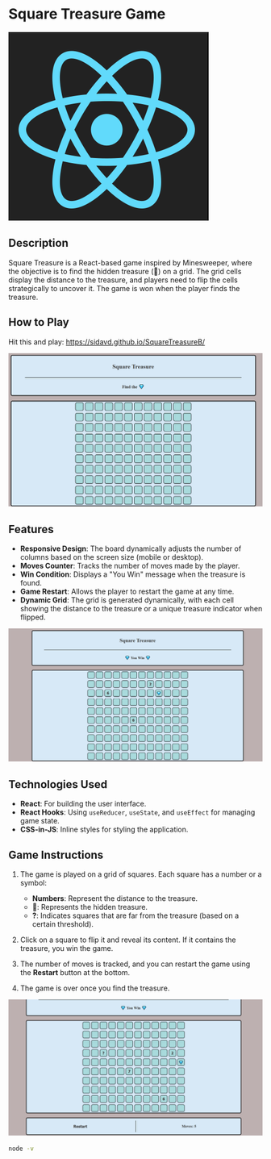 # Square Treasure Game

![react_native](<assets/rn.png>)

## Description

Square Treasure is a React-based game inspired by Minesweeper, where the objective is to find the hidden treasure (💎) on a grid. The grid cells display the distance to the treasure, and players need to flip the cells strategically to uncover it. The game is won when the player finds the treasure.

## How to Play

Hit this and play: https://sidavd.github.io/SquareTreasureB/

![Square Treasure Game](<assets/SquareTreasureGame_0.png>)

## Features

- **Responsive Design**: The board dynamically adjusts the number of columns based on the screen size (mobile or desktop).
- **Moves Counter**: Tracks the number of moves made by the player.
- **Win Condition**: Displays a "You Win" message when the treasure is found.
- **Game Restart**: Allows the player to restart the game at any time.
- **Dynamic Grid**: The grid is generated dynamically, with each cell showing the distance to the treasure or a unique treasure indicator when flipped.

![Square Treasure Game](<assets/SquareTreasureGame_1.png>)

## Technologies Used

- **React**: For building the user interface.
- **React Hooks**: Using `useReducer`, `useState`, and `useEffect` for managing game state.
- **CSS-in-JS**: Inline styles for styling the application.

## Game Instructions

1. The game is played on a grid of squares. Each square has a number or a symbol:
   - **Numbers**: Represent the distance to the treasure.
   - **💎**: Represents the hidden treasure.
   - **?**: Indicates squares that are far from the treasure (based on a certain threshold).
   
2. Click on a square to flip it and reveal its content. If it contains the treasure, you win the game.
3. The number of moves is tracked, and you can restart the game using the **Restart** button at the bottom.
4. The game is over once you find the treasure.

![Square Treasure Game](<assets/SquareTreasureGame_2.png>)





```bash
node -v
